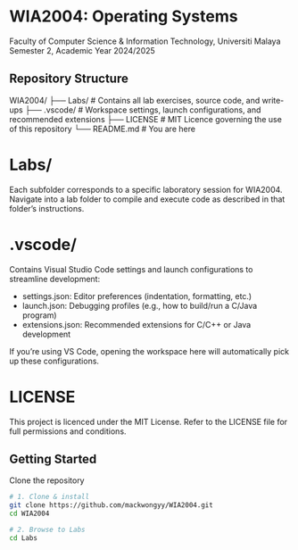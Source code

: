 # WIA2004: Operating Systems
Faculty of Computer Science & Information Technology, Universiti Malaya
Semester 2, Academic Year 2024/2025

## Repository Structure
WIA2004/
├── Labs/           # Contains all lab exercises, source code, and write-ups
├── .vscode/        # Workspace settings, launch configurations, and recommended extensions
├── LICENSE         # MIT Licence governing the use of this repository
└── README.md       # You are here

# Labs/
Each subfolder corresponds to a specific laboratory session for WIA2004. Navigate into a lab folder to compile and execute code as described in that folder’s instructions.

# .vscode/
Contains Visual Studio Code settings and launch configurations to streamline development:
- settings.json: Editor preferences (indentation, formatting, etc.)
- launch.json: Debugging profiles (e.g., how to build/run a C/Java program)
- extensions.json: Recommended extensions for C/C++ or Java development

If you’re using VS Code, opening the workspace here will automatically pick up these configurations.

# LICENSE
This project is licenced under the MIT License. Refer to the LICENSE file for full permissions and conditions.

## Getting Started
Clone the repository
```bash
# 1. Clone & install
git clone https://github.com/mackwongyy/WIA2004.git
cd WIA2004

# 2. Browse to Labs
cd Labs
```

